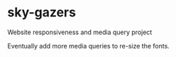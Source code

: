# sky-gazers
Website responsiveness and media query project

Eventually add more media queries to re-size the fonts.
